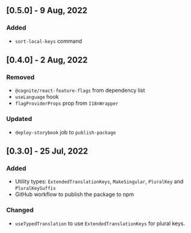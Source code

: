 ## [0.5.0] - 9 Aug, 2022
### Added
- `sort-local-keys` command

## [0.4.0] - 2 Aug, 2022
### Removed
- `@cognite/react-feature-flags` from dependency list
- `useLanguage` hook
- `flagProviderProps` prop from `I18nWrapper`

### Updated
- `deploy-storybook` job to `publish-package`

## [0.3.0] - 25 Jul, 2022
### Added
- Utility types: `ExtendedTranslationKeys`, `MakeSingular`, `PluralKey` and `PluralKeySuffix`
- GitHub workflow to publish the package to npm

### Changed
- `useTypedTranslation` to use `ExtendedTranslationKeys` for plural keys.
